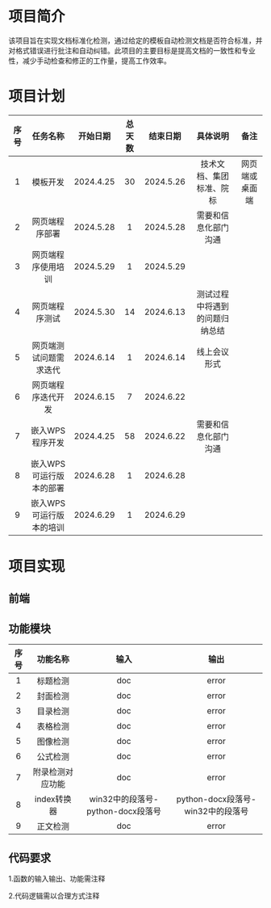 # 项目简介
该项目旨在实现文档标准化检测，通过给定的模板自动检测文档是否符合标准，并对格式错误进行批注和自动纠错。此项目的主要目标是提高文档的一致性和专业性，减少手动检查和修正的工作量，提高工作效率。
# 项目计划
| 序号 | 任务名称 | 开始日期 |总天数|结束日期|具体说明|备注|
| :----: | :----:  | :----: |:----: |:----: |:----: |:----: |
|1 | 模板开发|2024.4.25  |30|2024.5.26 |	技术文档、集团标准、院标	 |网页端或桌面端|
| 2 |网页端程序部署 |  2024.5.28|1| 2024.5.28	|需要和信息化部门沟通 ||
|3|  网页端程序使用培训|2024.5.29|	1	|2024.5.29	|||
|4| 网页端程序测试|	2024.5.30	|14	|2024.6.13	|	测试过程中将遇到的问题归纳总结||
|5|网页端测试问题需求迭代 |	2024.6.14|	1	|2024.6.14  |线上会议形式| | 
|6|网页端程序迭代开发|	2024.6.15|	7	|2024.6.22	 |  ||
|7|嵌入WPS程序开发 |2024.4.25  |58| 2024.6.22| 需要和信息化部门沟通||
|8| 	嵌入WPS可运行版本的部署|	2024.6.28  |1	|	2024.6.28	 | ||
|9| 嵌入WPS可运行版本的培训|	2024.6.29 |1	|	2024.6.29	 | ||
# 项目实现
## 前端

## 功能模块
| 序号 | 功能名称 | 输入|输出|
| :----: | :----:  | :----:  | :----:  |
|1|标题检测|doc|error|
|2|封面检测|doc|error|	
|3|目录检测|doc|error|
|4|表格检测|doc|error|
|5|图像检测|doc|error|
|6|公式检测|doc|error|
|7|附录检测对应功能|doc|error|
|8|index转换器|win32中的段落号-python-docx段落号|python-docx段落号-win32中的段落号|
|9|正文检测|doc|error|

## 代码要求
1.函数的输入输出、功能需注释

2.代码逻辑需以合理方式注释
